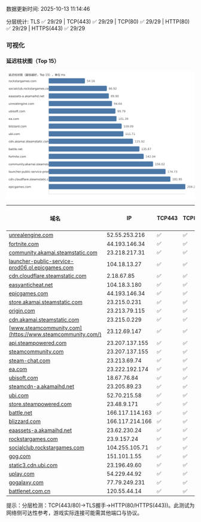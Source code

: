 数据更新时间: 2025-10-13 11:14:46

分层统计: TLS ✅ 29/29 | TCP(443) ✅ 29/29 | TCP(80) ✅ 29/29 | HTTP(80) ✅ 29/29 | HTTPS(443) ✅ 29/29

### 可视化

#### 延迟柱状图（Top 15）

![Latency Chart](latency_chart.svg)

| 域名 | IP | TCP443 | TCP80 | TLS 握手 | HTTP(80) | 状态码 | HTTPS(443) | 状态码(HTTPS) | 延迟(ms) |
|---|---|---|---|---|---|---|---|---|---|
| [unrealengine.com](https://unrealengine.com/) | 52.55.253.216 | ✅ | ✅ | ✅ | ✅ | 301 | ✅ | 301 | 94.64 |
| [fortnite.com](https://fortnite.com/) | 44.193.146.34 | ✅ | ✅ | ✅ | ✅ | 301 | ✅ | 301 | 142.04 |
| [community.akamai.steamstatic.com](https://community.akamai.steamstatic.com/) | 23.218.217.31 | ✅ | ✅ | ✅ | ✅ | 403 | ✅ | 403 | 156.02 |
| [launcher-public-service-prod06.ol.epicgames.com](https://launcher-public-service-prod06.ol.epicgames.com/) | 104.18.13.27 | ✅ | ✅ | ✅ | ✅ | 404 | ✅ | 404 | 174.73 |
| [cdn.cloudflare.steamstatic.com](https://cdn.cloudflare.steamstatic.com/) | 2.18.67.85 | ✅ | ✅ | ✅ | ✅ | 200 | ✅ | 200 | 181.95 |
| [easyanticheat.net](https://easyanticheat.net/) | 104.18.3.180 | ✅ | ✅ | ✅ | ✅ | 301 | ✅ | 301 | 212.69 |
| [epicgames.com](https://epicgames.com/) | 44.193.146.34 | ✅ | ✅ | ✅ | ✅ | 301 | ✅ | 302 | 204.24 |
| [store.akamai.steamstatic.com](https://store.akamai.steamstatic.com/) | 23.215.0.231 | ✅ | ✅ | ✅ | ✅ | 403 | ✅ | 403 | 240.38 |
| [origin.com](https://origin.com/) | 23.213.79.115 | ✅ | ✅ | ✅ | ✅ | 301 | ✅ | 301 | 222.8 |
| [cdn.akamai.steamstatic.com](https://cdn.akamai.steamstatic.com/) | 23.215.0.229 | ✅ | ✅ | ✅ | ✅ | 200 | ✅ | 200 | 125.92 |
| [www.steamcommunity.com](https://www.steamcommunity.com/) | 23.12.69.147 | ✅ | ✅ | ✅ | ✅ | 302 | ✅ | 302 | 253.71 |
| [api.steampowered.com](https://api.steampowered.com/) | 23.207.137.155 | ✅ | ✅ | ✅ | ✅ | 404 | ✅ | 404 | 259.57 |
| [steamcommunity.com](https://steamcommunity.com/) | 23.207.137.155 | ✅ | ✅ | ✅ | ✅ | 302 | ✅ | 200 | 365.73 |
| [steam-chat.com](https://steam-chat.com/) | 23.213.69.74 | ✅ | ✅ | ✅ | ✅ | 302 | ✅ | 404 | 251.56 |
| [ea.com](https://ea.com/) | 23.222.192.174 | ✅ | ✅ | ✅ | ✅ | 301 | ✅ | 301 | 101.39 |
| [ubisoft.com](https://ubisoft.com/) | 18.67.76.84 | ✅ | ✅ | ✅ | ✅ | 301 | ✅ | 301 | 99.79 |
| [steamcdn-a.akamaihd.net](https://steamcdn-a.akamaihd.net/) | 23.205.89.23 | ✅ | ✅ | ✅ | ✅ | 200 | ✅ | 200 | 225.01 |
| [ubi.com](https://ubi.com/) | 52.70.215.58 | ✅ | ✅ | ✅ | ✅ | 301 | ✅ | 301 | 111.71 |
| [store.steampowered.com](https://store.steampowered.com/) | 23.48.9.171 | ✅ | ✅ | ✅ | ✅ | 302 | ✅ | 200 | 393.21 |
| [battle.net](https://battle.net/) | 166.117.114.163 | ✅ | ✅ | ✅ | ✅ | 301 | ✅ | 301 | 135.67 |
| [blizzard.com](https://blizzard.com/) | 166.117.214.166 | ✅ | ✅ | ✅ | ✅ | 302 | ✅ | 302 | 109.09 |
| [eaassets-a.akamaihd.net](https://eaassets-a.akamaihd.net/) | 23.62.230.24 | ✅ | ✅ | ✅ | ✅ | 404 | ✅ | 404 | 89.9 |
| [rockstargames.com](https://rockstargames.com/) | 23.9.157.24 | ✅ | ✅ | ✅ | ✅ | 301 | ✅ | 301 | 54.16 |
| [socialclub.rockstargames.com](https://socialclub.rockstargames.com/) | 104.255.105.71 | ✅ | ✅ | ✅ | ✅ | 301 | ✅ | 307 | 86.92 |
| [gog.com](https://gog.com/) | 151.101.1.55 | ✅ | ✅ | ✅ | ✅ | 301 | ✅ | 301 | 262.91 |
| [static3.cdn.ubi.com](https://static3.cdn.ubi.com/) | 23.196.49.60 | ✅ | ✅ | ✅ | ✅ | 401 | ✅ | 401 | 232.71 |
| [uplay.com](https://uplay.com/) | 54.229.44.92 | ✅ | ✅ | ✅ | ✅ | 301 | ✅ | 301 | 323.85 |
| [gogalaxy.com](https://gogalaxy.com/) | 77.79.249.231 | ✅ | ✅ | ✅ | ✅ | 301 | ✅ | 301 | 447.13 |
| [battlenet.com.cn](https://battlenet.com.cn/) | 120.55.44.14 | ✅ | ✅ | ✅ | ✅ | 308 | ✅ | 302 | 1007.3 |

提示：分层检测：TCP(443/80)→TLS握手→HTTP(80/HTTPS(443))。此测试为网络侧可达性参考，游戏实际连接可能需其他端口与协议。